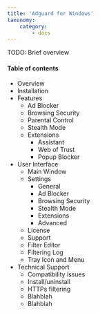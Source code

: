```yaml
---
title: 'Adguard for Windows'
taxonomy:
    category:
        - docs
---
```


TODO:
Brief overview

#### Table of contents
* Overview
* Installation
* Features
    * Ad Blocker
    * Browsing Security
    * Parental Control
    * Stealth Mode
    * Extensions
        * Assistant
        * Web of Trust
        * Popup Blocker
* User Interface
    * Main Window
    * Settings
        * General
        * Ad Blocker
        * Browsing Security
        * Stealth Mode
        * Extensions
        * Advanced
    * License
    * Support
    * Filter Editor
    * Filtering Log
    * Tray Icon and Menu
* Technical Support
    * Compatibility issues
    * Install/uninstall
    * HTTPs filtering
    * Blahblah
    * Blahblah
